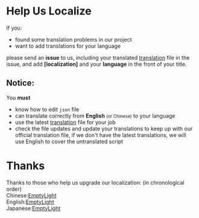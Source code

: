 # Help Us Localize
If you:
- found some translation problems in our project
- want to add translations for your language

please send an **issue** to us, including your translated [translation](translation.js) file in the issue, and add **[localization]** and your **language** in the front of your title.

## Notice:
You **must**
- know how to edit `json` file
- can translate correctly from **English** <small>(or Chinese)</small> to your language
- use the latest [translation](translation.js) file for your job
- check the file updates and update your translations to keep up with our official translation file, if we don't have the latest translations, we will use English to cover the untranslated script

# Thanks
Thanks to those who help us upgrade our localization: (in chronological order)  
Chinese:[EmptyLight](https://github.com/emptylight370)  
English:[EmptyLight](https://github.com/emptylight370)  
Japanese:[EmptyLight](https://github.com/emptylight370)  
